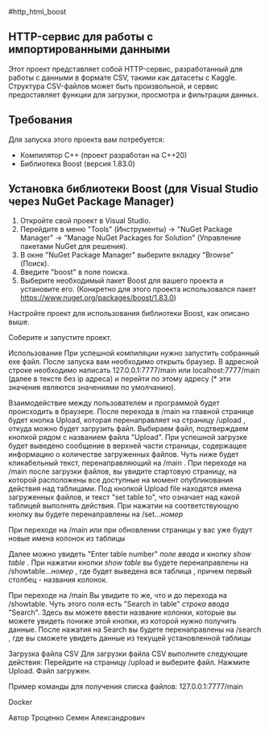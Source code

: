 #http_html_boost
## HTTP-сервис для работы с импортированными данными

Этот проект представляет собой HTTP-сервис, разработанный для работы с данными в формате CSV, 
такими как датасеты с Kaggle. Структура CSV-файлов может быть произвольной, и сервис предоставляет 
функции для загрузки, просмотра и фильтрации данных.

## Требования

Для запуска этого проекта вам потребуется:

- Компилятор C++ (проект разработан на C++20)
- Библиотека Boost (версия 1.83.0)

## Установка библиотеки Boost (для Visual Studio через NuGet Package Manager)

1. Откройте свой проект в Visual Studio.
2. Перейдите в меню "Tools" (Инструменты) -> "NuGet Package Manager" -> "Manage NuGet Packages for Solution" (Управление пакетами NuGet для решения).
3. В окне "NuGet Package Manager" выберите вкладку "Browse" (Поиск).
4. Введите "boost" в поле поиска.
5. Выберите необходимый пакет Boost для вашего проекта и установите его. (Конкретно для этого проекта использовался пакет https://www.nuget.org/packages/boost/1.83.0)

Настройте проект для использования библиотеки Boost, как описано выше.

Соберите и запустите проект.

Использование
При успешной компиляции нужно запустить собранный exe файл. После запуска вам необходимо открыть браузер.
В адресной строке необходимо написать 127.0.0.1:7777/main   или localhost:7777/main  (далее в тексте без ip адреса)
и перейти по этому адресу  (* эти значения являются значениями по умолчанию).

Взаимодействие между пользователем и программой будет происходить в браузере. После перехода в /main
на главной странице будет кнопка Upload, которая перенаправляет на страницу /upload , откуда можно будет 
загрузить файл. Выбираем файл, подтверждаем кнопкой рядом с названием файла "Upload". 
При успешной загрузке будет выведено сообщение в верхней части страницы, содержащее информацию о
количестве загруженных файлов. Чуть ниже будет кликабельный текст, перенаправляющий на /main .
При переходе на /main после загрузки файлов, вы увидите стартовую страницу, на которой расположены
все доступные на момент опубликования действия над таблицами. Под кнопкой Upload file находятся имена
загруженных файлов, и текст "set table to", что означает над какой таблицей выполнять действия. 
При нажатии на соответствующую кнопку вы будете перенаправлены на /set...*номер* 

При переходе на /main или при обновлении страницы у вас уже будут новые имена колонок из таблицы

Далее можно увидеть  "Enter table number" *поле ввода* и кнопку *show table* . При нажатии кнопки
*show table* вы будете перенаправлены на /showtable...*номер* , где будет выведена вся таблица , 
причем первый столбец - названия колонок. 

При переходе на /main 
Вы увидите то же, что и до перехода на /showtable. Чуть этого поля есть "Search in table" 
*строка ввода* "Search". Здесь вы можете ввести название колонки, которые вы можете увидеть пониже
этой кнопки, из которой нужно получить данные. После нажатия на Search вы будете перенаправлены на
/search , где вы сможете увидеть данные из текущей установленной таблицы 

Загрузка файла CSV
Для загрузки файла CSV выполните следующие действия:
Перейдите на страницу /upload и выберите файл. Нажмите Upload. Файл загружен.


Пример команды для получения списка файлов:
127.0.0.1:7777/main

Docker


Автор
Троценко Семен Александрович


